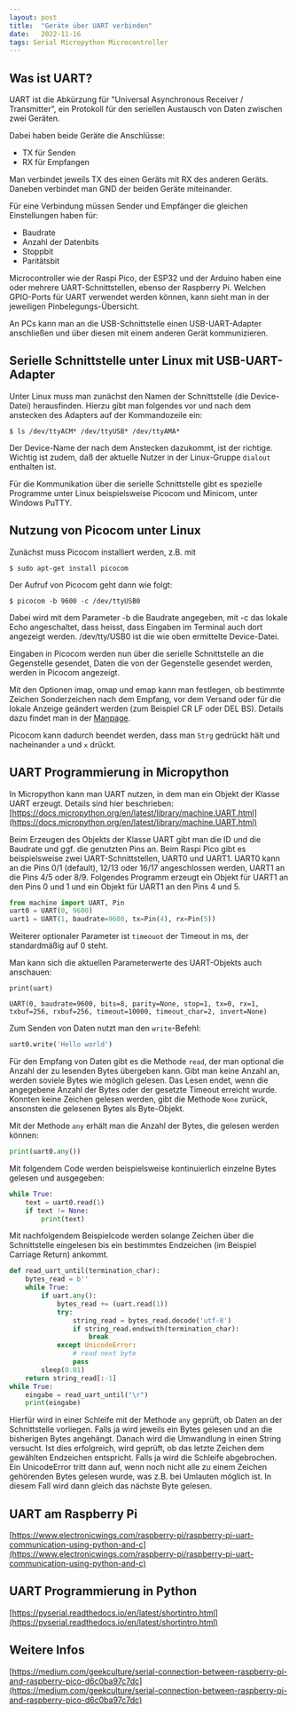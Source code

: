 ```yaml
---
layout: post
title:  "Geräte über UART verbinden"
date:   2022-11-16
tags: Serial Micropython Microcontroller
---
```


## Was ist UART?

UART ist die Abkürzung für "Universal Asynchronous Receiver / Transmitter", ein Protokoll für den seriellen Austausch von Daten zwischen zwei Geräten.

Dabei haben beide Geräte die Anschlüsse:
* TX für Senden
* RX für Empfangen

Man verbindet jeweils TX des einen Geräts mit RX des anderen Geräts. Daneben verbindet man GND der beiden Geräte miteinander.

Für eine Verbindung müssen Sender und Empfänger die gleichen Einstellungen haben für:
* Baudrate
* Anzahl der Datenbits
* Stoppbit
* Paritätsbit

Microcontroller wie der Raspi Pico, der ESP32 und der Arduino haben eine oder mehrere UART-Schnittstellen, ebenso der Raspberry Pi. Welchen GPIO-Ports für UART verwendet werden können, kann sieht man in der jeweiligen Pinbelegungs-Übersicht.

An PCs kann man an die USB-Schnittstelle einen USB-UART-Adapter anschließen und über diesen mit einem anderen Gerät kommunizieren.

## Serielle Schnittstelle unter Linux mit USB-UART-Adapter

Unter Linux muss man zunächst den Namen der Schnittstelle (die Device-Datei) herausfinden. Hierzu gibt man folgendes vor und nach dem anstecken des Adapters auf der Kommandozeile ein:
```
$ ls /dev/ttyACM* /dev/ttyUSB* /dev/ttyAMA*
```

Der Device-Name der nach dem Anstecken dazukommt, ist der richtige. Wichtig ist zudem, daß der aktuelle Nutzer in der Linux-Gruppe `dialout` enthalten ist.

Für die Kommunikation über die serielle Schnittstelle gibt es spezielle Programme unter Linux beispielsweise Picocom und Minicom, unter Windows PuTTY.

## Nutzung von Picocom unter Linux

Zunächst muss  Picocom installiert werden, z.B. mit

```
$ sudo apt-get install picocom
```

Der Aufruf von Picocom geht dann wie folgt:
```
$ picocom -b 9600 -c /dev/ttyUSB0
```

Dabei wird mit dem Parameter -b die Baudrate angegeben, mit -c das lokale Echo angeschaltet, dass heisst, dass Eingaben im Terminal auch dort angezeigt werden. /dev/tty/USB0 ist die wie oben ermittelte Device-Datei.

Eingaben in Picocom werden nun über die serielle Schnittstelle an die Gegenstelle gesendet, Daten die von der Gegenstelle gesendet werden, werden in Picocom angezeigt.

Mit den Optionen imap, omap und emap kann man festlegen, ob bestimmte Zeichen Sonderzeichen nach dem Empfang, vor dem Versand oder für die lokale Anzeige geändert werden (zum Beispiel CR LF oder DEL BS). Details dazu findet man in der [Manpage](https://manpages.ubuntu.com/manpages/bionic/man1/picocom.1.html).

Picocom kann dadurch beendet werden, dass man `Strg` gedrückt hält und nacheinander `a` und `x` drückt.

## UART Programmierung in Micropython

In Micropython kann man UART nutzen, in dem man ein Objekt der Klasse UART erzeugt. Details sind hier beschrieben: [https://docs.micropython.org/en/latest/library/machine.UART.html](https://docs.micropython.org/en/latest/library/machine.UART.html)


Beim Erzeugen des Objekts der Klasse UART gibt man die ID und die Baudrate und ggf. die genutzten Pins an. Beim Raspi Pico gibt es beispielsweise zwei UART-Schnittstellen, UART0 und UART1. UART0 kann an die Pins 0/1 (default),  12/13 oder 16/17 angeschlossen werden, UART1 an die Pins 4/5 oder 8/9. Folgendes Programm erzeugt ein Objekt für UART1 an den Pins 0 und 1 und ein Objekt für UART1 an den Pins 4 und 5.

```python
from machine import UART, Pin
uart0 = UART(0, 9600)
uart1 = UART(1, baudrate=9600, tx=Pin(4), rx=Pin(5))
```

Weiterer optionaler Parameter ist `timeouot` der Timeout in ms, der standardmäßig auf 0 steht.

Man kann sich die aktuellen Parameterwerte des UART-Objekts auch anschauen:

```
print(uart)

UART(0, baudrate=9600, bits=8, parity=None, stop=1, tx=0, rx=1, txbuf=256, rxbuf=256, timeout=10000, timeout_char=2, invert=None)
```

Zum Senden von Daten nutzt man den `write`-Befehl:

```python
uart0.write('Hello world')
```

Für den Empfang von Daten gibt es die Methode `read`, der man optional die Anzahl der zu lesenden Bytes übergeben kann. Gibt man keine Anzahl an, werden soviele Bytes wie möglich gelesen. Das Lesen endet, wenn die angegebene Anzahl der Bytes oder der gesetzte Timeout erreicht wurde. Konnten keine Zeichen gelesen werden, gibt die Methode `None` zurück, ansonsten die gelesenen Bytes als Byte-Objekt.

Mit der Methode `any` erhält man die Anzahl der Bytes, die gelesen werden können:
```python
print(uart0.any())
```

Mit folgendem Code werden beispielsweise kontinuierlich einzelne Bytes gelesen und ausgegeben:

```python
while True:
    text = uart0.read(1)
    if text != None:
        print(text)
```

Mit nachfolgendem Beispielcode werden solange Zeichen über die Schnittstelle eingelesen bis ein bestimmtes Endzeichen (im Beispiel Carriage Return) ankommt.

```python
def read_uart_until(termination_char):
    bytes_read = b''
    while True:
        if uart.any():
            bytes_read += (uart.read(1))
            try:
                string_read = bytes_read.decode('utf-8')
                if string_read.endswith(termination_char):
                    break
            except UnicodeError:
                # read next byte 
                pass
        sleep(0.01)
    return string_read[:-1]
while True:
    eingabe = read_uart_until("\r")
    print(eingabe)
```    

Hierfür wird in einer Schleife mit der Methode `any` geprüft, ob Daten an der Schnittstelle vorliegen. Falls ja wird jeweils ein Bytes gelesen und an die bisherigen Bytes angehängt. Danach wird die Umwandlung in einen String versucht. Ist dies erfolgreich, wird geprüft, ob das letzte Zeichen dem gewählten Endzeichen entspricht. Falls ja wird die Schleife abgebrochen. Ein UnicodeError tritt dann auf, wenn noch nicht alle zu einem Zeichen gehörenden Bytes gelesen wurde, was z.B. bei Umlauten möglich ist. In diesem Fall wird dann gleich das nächste Byte gelesen.

## UART am Raspberry Pi


[https://www.electronicwings.com/raspberry-pi/raspberry-pi-uart-communication-using-python-and-c](https://www.electronicwings.com/raspberry-pi/raspberry-pi-uart-communication-using-python-and-c)


## UART Programmierung in Python

[https://pyserial.readthedocs.io/en/latest/shortintro.html](https://pyserial.readthedocs.io/en/latest/shortintro.html)


## Weitere Infos

[https://medium.com/geekculture/serial-connection-between-raspberry-pi-and-raspberry-pico-d6c0ba97c7dc](https://medium.com/geekculture/serial-connection-between-raspberry-pi-and-raspberry-pico-d6c0ba97c7dc)

